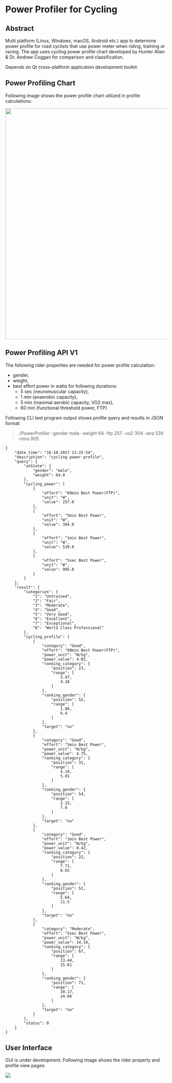 # Power Profiler for Cycling

## Abstract
Multi platform (Linux, Windows, macOS, Android etc.) app to determine power profile for road cyclists that use power meter when riding, training or racing. The app uses cycling power profile chart developed by Hunter Allan & Dr. Andrew Coggan for comparison and classification.    

Depends on Qt cross-platform application development toolkit.

## Power Profiling Chart
Following image shows the power profile chart utilized in profile calculations:

<p align="left">
  <img src="https://user-images.githubusercontent.com/22800635/31544246-846eff42-b022-11e7-826b-8b9e1a825474.gif" width="720"/>
</p>


## Power Profiling API V1
The following rider properties are needed for power profile calculation:
* gender,
* weight,
* best effort power in watts for following durations: 
  * 5 sec (neuromuscular capacity),
  * 1 min (anaerobic capacity),
  * 5 min (maximal aerobic capacity, VO2 max),  
  * 60 min (functional threshold power, FTP)
  
Following CLI test program output shows profile query and results in JSON format:

>./PowerProfiler -gender male -weight 64 -ftp 257 -vo2 304 -ana 539 -nmu 905
```
{
    "date_time": "16-10-2017 13-25-54",
    "description": "cycling power profile",
    "query": {
        "athlete": {
            "gender": "male",
            "weight": 64.0
        },
        "cycling_power": [
            {
                "effort": "60min Best Power(FTP)",
                "unit": "W",
                "value": 257.0
            },
            {
                "effort": "5min Best Power",
                "unit": "W",
                "value": 304.0
            },
            {
                "effort": "1min Best Power",
                "unit": "W",
                "value": 539.0
            },
            {
                "effort": "5sec Best Power",
                "unit": "W",
                "value": 905.0
            }
        ]
    },
    "result": {
        "categories": {
            "1": "Untrained",
            "2": "Fair",
            "3": "Moderate",
            "4": "Good",
            "5": "Very Good",
            "6": "Excellent",
            "7": "Exceptional",
            "8": "World Class Professional"
        },
        "cycling_profile": [
            {
                "category": "Good",
                "effort": "60min Best Power(FTP)",
                "power_unit": "W/kg",
                "power_value": 4.02,
                "ranking_category": {
                    "position": 23,
                    "range": [
                        3.47,
                        4.18
                    ]
                },
                "ranking_gender": {
                    "position": 52,
                    "range": [
                        1.86,
                        6.4
                    ]
                },
                "target": "no"
            },
            {
                "category": "Good",
                "effort": "5min Best Power",
                "power_unit": "W/kg",
                "power_value": 4.75,
                "ranking_category": {
                    "position": 31,
                    "range": [
                        4.19,
                        5.01
                    ]
                },
                "ranking_gender": {
                    "position": 54,
                    "range": [
                        2.33,
                        7.6
                    ]
                },
                "target": "no"
            },
            {
                "category": "Good",
                "effort": "1min Best Power",
                "power_unit": "W/kg",
                "power_value": 8.42,
                "ranking_category": {
                    "position": 22,
                    "range": [
                        7.71,
                        8.63
                    ]
                },
                "ranking_gender": {
                    "position": 52,
                    "range": [
                        5.64,
                        11.5
                    ]
                },
                "target": "no"
            },
            {
                "category": "Moderate",
                "effort": "5sec Best Power",
                "power_unit": "W/kg",
                "power_value": 14.14,
                "ranking_category": {
                    "position": 67,
                    "range": [
                        13.44,
                        15.61
                    ]
                },
                "ranking_gender": {
                    "position": 71,
                    "range": [
                        10.17,
                        24.04
                    ]
                },
                "target": "no"
            }
        ],
        "status": 0
    }
}
```

## User Interface
GUI is under development. Following image shows the rider property and profile view pages:

<p align="left">
  <img src="https://user-images.githubusercontent.com/22800635/31576907-91cc72c8-b10d-11e7-94b1-a64a6427809a.jpg" />
</p>
